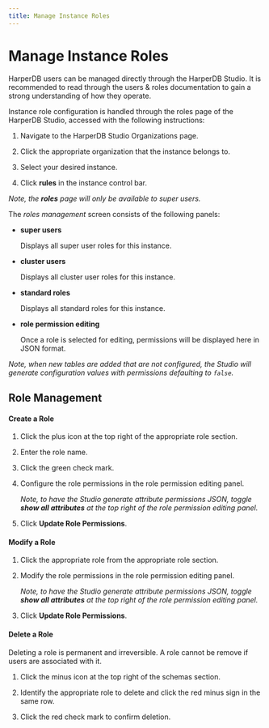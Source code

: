 ```yaml
---
title: Manage Instance Roles
---
```


# Manage Instance Roles

HarperDB users can be managed directly through the HarperDB Studio. It is recommended to read through the users & roles documentation to gain a strong understanding of how they operate.

Instance role configuration is handled through the roles page of the HarperDB Studio, accessed with the following instructions:

1. Navigate to the HarperDB Studio Organizations page.

2. Click the appropriate organization that the instance belongs to.

3. Select your desired instance.

4. Click **rules** in the instance control bar.

_Note, the **roles** page will only be available to super users._

The _roles management_ screen consists of the following panels:

- **super users**

  Displays all super user roles for this instance.

- **cluster users**

  Displays all cluster user roles for this instance.

- **standard roles**

  Displays all standard roles for this instance.

- **role permission editing**

  Once a role is selected for editing, permissions will be displayed here in JSON format.

_Note, when new tables are added that are not configured, the Studio will generate configuration values with permissions defaulting to `false`._

## Role Management

#### Create a Role

1. Click the plus icon at the top right of the appropriate role section.

2. Enter the role name.

3. Click the green check mark.

4. Configure the role permissions in the role permission editing panel.

   _Note, to have the Studio generate attribute permissions JSON, toggle **show all attributes** at the top right of the role permission editing panel._

5. Click **Update Role Permissions**.

#### Modify a Role

1. Click the appropriate role from the appropriate role section.

2. Modify the role permissions in the role permission editing panel.

   _Note, to have the Studio generate attribute permissions JSON, toggle **show all attributes** at the top right of the role permission editing panel._

3. Click **Update Role Permissions**.

#### Delete a Role

Deleting a role is permanent and irreversible. A role cannot be remove if users are associated with it.

1. Click the minus icon at the top right of the schemas section.

2. Identify the appropriate role to delete and click the red minus sign in the same row.

3. Click the red check mark to confirm deletion.
